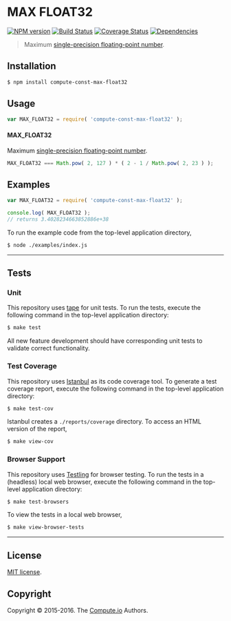 MAX FLOAT32
===
[![NPM version][npm-image]][npm-url] [![Build Status][build-image]][build-url] [![Coverage Status][coverage-image]][coverage-url] [![Dependencies][dependencies-image]][dependencies-url]

> Maximum [single-precision floating-point number][ieee754].


## Installation

``` bash
$ npm install compute-const-max-float32
```


## Usage

``` javascript
var MAX_FLOAT32 = require( 'compute-const-max-float32' );
```

#### MAX_FLOAT32

Maximum [single-precision floating-point number][ieee754].

``` javascript
MAX_FLOAT32 === Math.pow( 2, 127 ) * ( 2 - 1 / Math.pow( 2, 23 ) );
```


## Examples

``` javascript
var MAX_FLOAT32 = require( 'compute-const-max-float32' );

console.log( MAX_FLOAT32 );
// returns 3.4028234663852886e+38
```

To run the example code from the top-level application directory,

``` bash
$ node ./examples/index.js
```


---
## Tests

### Unit

This repository uses [tape][tape] for unit tests. To run the tests, execute the following command in the top-level application directory:

``` bash
$ make test
```

All new feature development should have corresponding unit tests to validate correct functionality.


### Test Coverage

This repository uses [Istanbul][istanbul] as its code coverage tool. To generate a test coverage report, execute the following command in the top-level application directory:

``` bash
$ make test-cov
```

Istanbul creates a `./reports/coverage` directory. To access an HTML version of the report,

``` bash
$ make view-cov
```


### Browser Support

This repository uses [Testling][testling] for browser testing. To run the tests in a (headless) local web browser, execute the following command in the top-level application directory:

``` bash
$ make test-browsers
```

To view the tests in a local web browser,

``` bash
$ make view-browser-tests
```

<!-- [![browser support][browsers-image]][browsers-url] -->


---
## License

[MIT license](http://opensource.org/licenses/MIT). 


## Copyright

Copyright &copy; 2015-2016. The [Compute.io][compute-io] Authors.


[npm-image]: http://img.shields.io/npm/v/compute-const-max-float32.svg
[npm-url]: https://npmjs.org/package/compute-const-max-float32

[build-image]: http://img.shields.io/travis/const-io/max-float32/master.svg
[build-url]: https://travis-ci.org/const-io/max-float32

[coverage-image]: https://img.shields.io/codecov/c/github/const-io/max-float32/master.svg
[coverage-url]: https://codecov.io/github/const-io/max-float32?branch=master

[dependencies-image]: http://img.shields.io/david/const-io/max-float32.svg
[dependencies-url]: https://david-dm.org/const-io/max-float32

[dev-dependencies-image]: http://img.shields.io/david/dev/const-io/max-float32.svg
[dev-dependencies-url]: https://david-dm.org/dev/const-io/max-float32

[github-issues-image]: http://img.shields.io/github/issues/const-io/max-float32.svg
[github-issues-url]: https://github.com/const-io/max-float32/issues

[tape]: https://github.com/substack/tape
[istanbul]: https://github.com/gotwarlost/istanbul
[testling]: https://ci.testling.com

[compute-io]: https://github.com/compute-io/
[ieee754]: http://en.wikipedia.org/wiki/IEEE_754-1985
